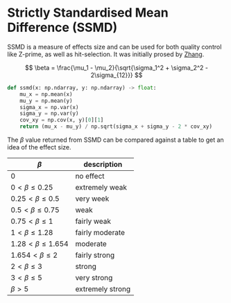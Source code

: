 # Strictly Standardised Mean Difference (SSMD)

SSMD is a measure of effects size and can be used for both quality control like
Z-prime, as well as hit-selection. It was initially prosed by [Zhang](https://www.sciencedirect.com/science/article/pii/S0888754307000079?via%3Dihub).


$$
\beta = \frac{\mu_1 - \mu_2}{\sqrt{\sigma_1^2 + \sigma_2^2 - 2\sigma_{12}}}
$$


```python
def ssmd(x: np.ndarray, y: np.ndarray) -> float:
    mu_x = np.mean(x)
    mu_y = np.mean(y)
    sigma_x = np.var(x)
    sigma_y = np.var(y)
    cov_xy = np.cov(x, y)[0][1]
    return (mu_x - mu_y) / np.sqrt(sigma_x + sigma_y - 2 * cov_xy)
```

The $\beta$ value returned from SSMD can be compared against a table to
get an idea of the effect size.


| $\beta$                  | description      |
|--------------------------|------------------|
| 0                        | no effect        |
| $0 < \beta \le 0.25$     | extremely weak   |
| $0.25 < \beta \le 0.5$   | very week        |
| $0.5 < \beta \le 0.75$   | weak             |
| $0.75 < \beta \le 1$     | fairly weak      |
| $1 < \beta \le 1.28$     | fairly moderate  |
| $1.28 < \beta \le 1.654$ | moderate         |
| $1.654 < \beta \le 2$    | fairly strong    |
| $2 < \beta \le 3$        | strong           |
| $3 < \beta \le 5$        | very strong      |
| $\beta > 5$              | extremely strong |
